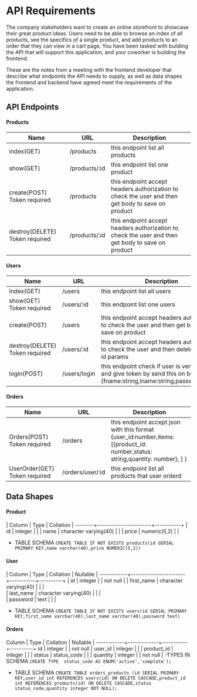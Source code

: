 # API Requirements
The company stakeholders want to create an online storefront to showcase their great product ideas. Users need to be able to browse an index of all products, see the specifics of a single product, and add products to an order that they can view in a cart page. You have been tasked with building the API that will support this application, and your coworker is building the frontend.

These are the notes from a meeting with the frontend developer that describe what endpoints the API needs to supply, as well as data shapes the frontend and backend have agreed meet the requirements of the application. 

## API Endpoints
#### Products
| Name | URL |  Description|
|------|-----|--------------|
| index(GET) | /products | this endpoint list all products |
| show(GET) | /products/:id | this endpoint list one product|
| create(POST) Token required| /products | this endpoint accept headers authorization to check the user and then get body to save on product|
| destroy(DELETE) Token required| /products/:id | this endpoint accept headers authorization to check the user and then get body to save on product|

#### Users
| Name | URL |  Description|
|------|-----|--------------|
| index(GET) | /users | this endpoint list all users |
| show(GET) Token required| /users/:id | this endpoint list one users|
| create(POST) | /users | this endpoint accept headers authorization to check the user and then get body to save on product|
| destroy(DELETE) Token required| /users/:id | this endpoint accept headers authorization to check the user and then delete user by id params|
| login(POST) | /users/login | this endpoint check if user is verified or not and give token by send this on body {fname:string,lname:string,password:string} |



#### Orders
| Name | URL |  Description|
|------|-----|--------------|
| Orders(POST)  Token required| /orders | this endpoint accept json with this format   {user_id:number,items: [{product_id: number,status: string,quantity: number}, ] } |
| UserOrder(GET)  Token required| /orders/user/:id | this endpoint list all products that user orderd|



## Data Shapes
#### Product
| Column |         Type          | Collation |
--------+-----------------------+-----------+
| id     | integer               |           |
| name   | character varying(40) |           |
| price  | numeric(5,2)          |           |

- TABLE SCHEMA  `CREATE TABLE IF NOT EXISTS products(id SERIAL PRIMARY KEY,name varchar(40),price NUMERIC(5,2))`

#### User
|   Column   |         Type          | Collation | Nullable |
------------+-----------------------+-----------+----------+
| id         | integer               |           | not null | 
| first_name | character varying(40) |           |          |  
| last_name  | character varying(40) |           |          |  
| password   | text                  |           |          | 
- TABLE SCHEMA  `CREATE TABLE IF NOT EXISTS users(id SERIAL PRIMARY KEY,first_name varchar(40),last_name varchar(40),password text)`


#### Orders
   Column   |    Type     | Collation | Nullable |
------------+-------------+-----------+----------+
 id         | integer     |           | not null |
 user_id    | integer     |           |          |
 product_id | integer     |           |          |
 status     | status_code |           |          |
 quantity   | integer     |           | not null |
-TYPES IN SCHEMA `CREATE TYPE  status_code AS ENUM('active','complete');`
- TABLE SCHEMA  `CREATE TABLE orders_products (id SERIAL PRIMARY KEY,user_id int REFERENCES users(id) ON DELETE CASCADE,product_id int REFERENCES products(id) ON DELETE CASCADE,status status_code,quantity integer NOT NULL);`


